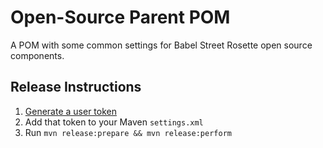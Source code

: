 # Open-Source Parent POM

A POM with some common settings for Babel Street Rosette open source
components.

## Release Instructions

1. [Generate a user token](https://central.sonatype.org/publish/generate-portal-token/)
2. Add that token to your Maven `settings.xml`
3. Run `mvn release:prepare && mvn release:perform`

